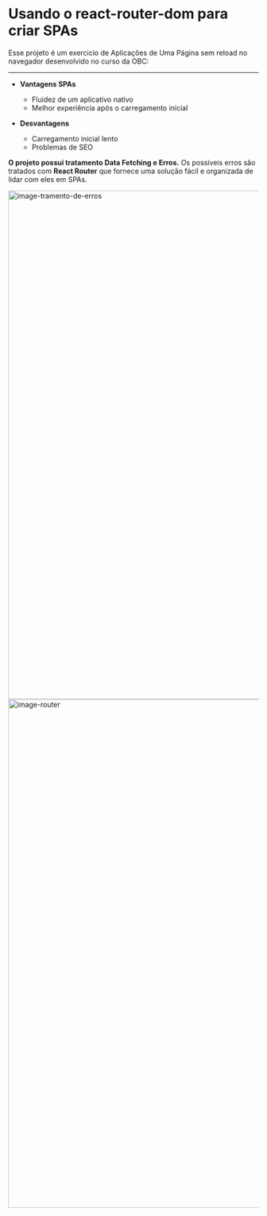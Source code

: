 
# Usando o react-router-dom para criar SPAs

 Esse projeto é um exercicio de Aplicações de Uma Página
sem reload no navegador desenvolvido no curso da OBC:
***

- **Vantagens SPAs**
    - Fluidez de um aplicativo nativo
    - Melhor experiência após o carregamento inicial
  
- **Desvantagens**
    - Carregamento inicial lento
    - Problemas de SEO



**O projeto possui  tratamento Data Fetching e Erros.**  Os possiveis erros são tratados com **React Router**  que fornece uma solução fácil e organizada de lidar com eles em SPAs.

<img src="https://github.com/JosuecomJ/modelo-spas-react/assets/93789861/faaac122-0f47-45a8-bdd0-889aa49e7264" alt="image-tramento-de-erros" style="width:1024px;height:auto;">


<img src="https://github.com/JosuecomJ/modelo-spas-react/assets/93789861/84072549-e977-4c23-8d5d-bedd65244e73" alt="image-router" style="width:1024px;height:auto;">





